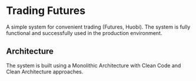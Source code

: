 # Trading Futures
A simple system for convenient trading (Futures, Huobi).
The system is fully functional and successfully used in the production environment.

## Architecture

The system is built using a Monolithic Architecture with Clean Code and Clean Architecture approaches.
